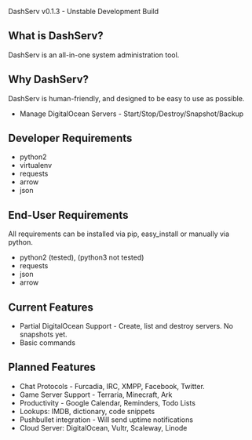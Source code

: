 DashServ v0.1.3 - Unstable Development Build

What is DashServ?
------------------

DashServ is an all-in-one system administration tool.


Why DashServ?
--------------

DashServ is human-friendly, and designed to be easy to use as possible.

* Manage DigitalOcean Servers - Start/Stop/Destroy/Snapshot/Backup


Developer Requirements
-------------------------

* python2
* virtualenv
* requests
* arrow
* json


End-User Requirements
-------------

All requirements can be installed via pip, easy_install or manually via python.
* python2 (tested), (python3 not tested)
* requests
* json
* arrow


Current Features
-------

* Partial DigitalOcean Support - Create, list and destroy servers. No snapshots yet.
* Basic commands


Planned Features
------------------

* Chat Protocols - Furcadia, IRC, XMPP, Facebook, Twitter.
* Game Server Support - Terraria, Minecraft, Ark
* Productivity - Google Calendar, Reminders, Todo Lists
* Lookups: IMDB, dictionary, code snippets
* Pushbullet integration - Will send uptime notifications
* Cloud Server: DigitalOcean, Vultr, Scaleway, Linode

